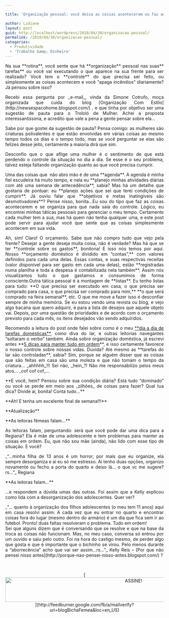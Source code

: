 ```yaml
---

title: 'Organização pessoal: você deixa as coisas acontecerem ou faz acontecer?'

author: Lidiane
layout: post
guid: http://localhost/wordpress/2010/04/30/organizacao-pessoal/
permalink: /2010/04/30/organizacao-pessoal/
categories:
  - Produtividade
  - 'Trabalho &amp; Dinheiro'
---
```

<p style="text-align: justify;">
  Na sua **rotina**, você sente que há **organização** pessoal nas suas** tarefas** ou você vai executando o que aparece na sua frente para ser realizado? Você tem o **controle** do que precisa ser feito, ou simplesmente as coisas acontecem e você “apaga incêndios” diariamente? Já pensou sobre isso?
</p>

<p style="text-align: justify;">
  Recebi essa pergunta por _e-mail_, vinda da Simone Cotrufo, moça organizada que cuida do blog [Organização Com Estilo](http://newsespacohome.blogspot.com/) , e que tinha por objetivo ser uma sugestão de pauta para o Trololó de Mulher. Achei a proposta interessantíssima, e acredito que vale a pena a gente pensar sobre ela…
</p>

<!--more-->

<p style="text-align: justify;">
  Sabe por que gostei da sugestão de pauta? Pensa comigo: as mulheres são criaturas polivalentes e que estão envolvidas em várias coisas ao mesmo tempo todos os dias e o tempo todo, mas se você perguntar se elas são felizes desse jeito, certamente a maioria dirá que sim.
</p>

<p style="text-align: justify;">
  Desconfio que o que aflige uma mulher é o sentimento de que está perdendo o controle da situação no dia a dia. Se esse é o seu problema, talvez esteja faltando organização quanto ao que você precisa cumprir.
</p>

<p style="text-align: justify;">
  Uma das coisas que  não abro mão é de uma **agenda**. A agenda é minha fiel escudeira há muito tempo, e nela eu **planejo minhas atividades diárias com até uma semana de antecedência**, sabia? Mas há um detalhe que gostaria de pontuar: eu **planejo ações que sei que terei condições de cumprir**. Já ouviu falar que **objetivos e metas inatingíveis são desmotivadores**? Pense nisso, bonita…Eu sou do tipo que faz as coisas acontecerem e se organiza para que nada saia do controle. Lógico, eu encontrei minhas táticas pessoais para gerenciar o meu tempo. Certamente cada mulher tem a sua, mas há quem não tenha qualquer uma, e este post pode servir para ajudar você que sente que as coisas simplesmente acontecem em sua vida.
</p>

<p style="text-align: justify;">
  Ah, sim! Claro! O orçamento. Sabe que não compro tudo que vejo pela frente? Desejar a gente deseja muita coisa, não é verdade? Mas há que se ter **controle sobre os gastos**, bonitona! E isso nós temos por aqui. Nosso **orçamento doméstico é dividido em “contas”,** com valores definidos para cada uma delas. Essas contas, e suas respectivas receitas (valor disponível para ser gasto em cada uma delas), estão **registradas numa planilha e toda a despesa é contabilizada nela também**. Assim nós visualizamos tudo o que gastamos e consumimos de forma consciente.Outra tática pessoal é a montagem de **listas**. Eu tenho listas para tudo: **O que precisa ser executado em casa, o que precisa ser comprado para casa, o que precisa ser comprado para mim,** **o que será comprado na feira semanal**, etc. O que me move a fazer isso é desconfiar sempre de minha memória. Se eu estou vendo uma revista ou blog, e vejo algo bacana que quero adquirir, é para a lista de desejos que aquele objeto vai. Depois, por uma questão de prioridades e de acordo com o orçamento previsto para cada mês, os itens desejados vão sendo adquiridos.
</p>

<p style="text-align: justify;">
  Recomendo a leitura do post onde falei sobre como é o meu <a href="http://www.trololodemulher.com.br/2010/02/04/da-minha-porcao-diva-do-lar-como-e-a-sua/">**dia a dia de tarefas domésticas**</a>, como diva do lar, e outras leitorias navegantes “soltaram o verbo” também. Ainda sobre organização doméstica, já escrevi antes **<a href="http://www.trololodemulher.com.br/2009/11/10/5-dicas-de-oganizao-e-passe-bem-seja-feliz/">5 dicas para manter tudo em ordem</a>**, e isso certamente favorece o nosso controle sobre nossas vidas. Duvida? Até mesmo as **tarefas do lar são controladas**, sabia? Sim, porque se alguém disser que as coisas que são feitas em casa são uma moleza e que não tomam o tempo da criatura… _ahhhhh_!!! Sei não, _hein_?! Não me responsabilizo pelos meus atos… _cof cof cof_…
</p>

<p style="text-align: justify;">
  **E você, hein? Pensou sobre sua condição diária? Está tudo “dominado” ou você se perde em meio aos _zilhões_ de coisas para fazer? Qual tua dica? Divide aí, bonita! Conta tudo…**
</p>

<p style="text-align: justify;">
  **Ah! E tenha um excelente final de semana!!!**
</p>

<p style="text-align: justify;">
  **Atualização**
</p>

<p style="text-align: justify;">
  **As leitoras fêmeas falam&#8230;**
</p>

<p style="text-align: justify;">
  As leitoras falam, perguntando: será que você pode dar uma dica para a Regiana? Ela é mãe de uma adolescente e tem problemas para manter as coisas em ordem. Eu, que não sou mãe (ainda), não lido com esse tipo de situação. E você?
</p>

<p style="text-align: justify;">
  _&#8220;&#8230;minha filha de 13 anos é um horror, por mais que eu organize, ela sempre desorganiza e ai eu só me estresso. Ai tenho duas opções, organizo novamente ou fecho a porta do quarto e deixo lá… o que vc me sugere? rs&#8230;&#8221;_ Regiana
</p>

<p style="text-align: justify;">
  **As leitoras falam&#8230;**
</p>

<p style="text-align: justify;">
  &#8230;e respondem a dúvida umas das outras. Foi assim que a Kelly explicou como lida com a desorganização dos adolescentes. Quer ver?
</p>

<p style="text-align: justify;">
  _&#8220;&#8230; quanto à organização dos filhos adolescentes (o meu tem 11 anos) aqui em casa resolvi assim: A cada vez que eu entrar no quarto e encontrar coisas fora do lugar (mesmo dentro do armário) é um dia que fica sem ir ao futebol. Pronto! duas faltas resolveram o problema. Tudo em ordem!<br /> Sei que alguns dizem que é conversando que se resolve e que na base da troca as coisas não funcionam. Mas, no meu caso, conversa só entrou por um ouvido e saiu pelo outro. Foi na hora do castigo mesmo, de perder algo que gosta e que é importante que o bichinho se virou. Pelo menos durante a &#8220;aborrecência&#8221; acho que vai ser assim&#8230;rs&#8230;&#8221;_ Kelly Reis &#8211; [Por que não pensei nisso antes](http://porque-nao-pensei-nisso-antes.blogspot.com/) ?
</p>

&nbsp;

<p align="center">
  [<img class="alignnone size-full wp-image-10439" src="http://www.trololodemulher.com.br/blog/wp-content/uploads/2014/09/ASSINE.png" alt="ASSINE!" width="800" height="78" />](http://feedburner.google.com/fb/a/mailverify?uri=blogBichaFemea&loc=en_US) 
</p>